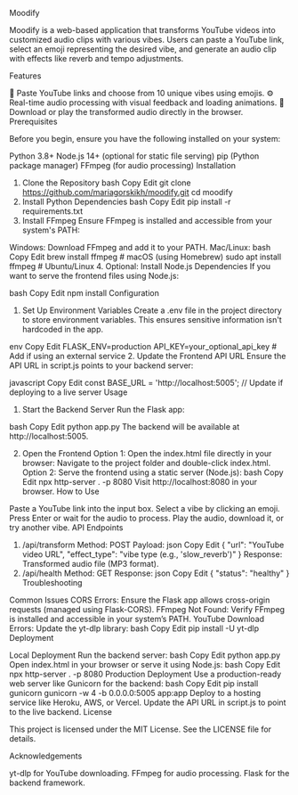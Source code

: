 Moodify

Moodify is a web-based application that transforms YouTube videos into customized audio clips with various vibes. Users can paste a YouTube link, select an emoji representing the desired vibe, and generate an audio clip with effects like reverb and tempo adjustments.

Features

🎵 Paste YouTube links and choose from 10 unique vibes using emojis.
⚙️ Real-time audio processing with visual feedback and loading animations.
💾 Download or play the transformed audio directly in the browser.
Prerequisites

Before you begin, ensure you have the following installed on your system:

Python 3.8+
Node.js 14+ (optional for static file serving)
pip (Python package manager)
FFmpeg (for audio processing)
Installation

1. Clone the Repository
bash
Copy
Edit
git clone https://github.com/mariagorskikh/moodify.git
cd moodify
2. Install Python Dependencies
bash
Copy
Edit
pip install -r requirements.txt
3. Install FFmpeg
Ensure FFmpeg is installed and accessible from your system's PATH:

Windows: Download FFmpeg and add it to your PATH.
Mac/Linux:
bash
Copy
Edit
brew install ffmpeg  # macOS (using Homebrew)
sudo apt install ffmpeg  # Ubuntu/Linux
4. Optional: Install Node.js Dependencies
If you want to serve the frontend files using Node.js:

bash
Copy
Edit
npm install
Configuration

1. Set Up Environment Variables
Create a .env file in the project directory to store environment variables. This ensures sensitive information isn't hardcoded in the app.

env
Copy
Edit
FLASK_ENV=production
API_KEY=your_optional_api_key  # Add if using an external service
2. Update the Frontend API URL
Ensure the API URL in script.js points to your backend server:

javascript
Copy
Edit
const BASE_URL = 'http://localhost:5005';  // Update if deploying to a live server
Usage

1. Start the Backend Server
Run the Flask app:

bash
Copy
Edit
python app.py
The backend will be available at http://localhost:5005.

2. Open the Frontend
Option 1: Open the index.html file directly in your browser:
Navigate to the project folder and double-click index.html.
Option 2: Serve the frontend using a static server (Node.js):
bash
Copy
Edit
npx http-server . -p 8080
Visit http://localhost:8080 in your browser.
How to Use

Paste a YouTube link into the input box.
Select a vibe by clicking an emoji.
Press Enter or wait for the audio to process.
Play the audio, download it, or try another vibe.
API Endpoints

1. /api/transform
Method: POST
Payload:
json
Copy
Edit
{
    "url": "YouTube video URL",
    "effect_type": "vibe type (e.g., 'slow_reverb')"
}
Response: Transformed audio file (MP3 format).
2. /api/health
Method: GET
Response:
json
Copy
Edit
{
    "status": "healthy"
}
Troubleshooting

Common Issues
CORS Errors:
Ensure the Flask app allows cross-origin requests (managed using Flask-CORS).
FFmpeg Not Found:
Verify FFmpeg is installed and accessible in your system’s PATH.
YouTube Download Errors:
Update the yt-dlp library:
bash
Copy
Edit
pip install -U yt-dlp
Deployment

Local Deployment
Run the backend server:
bash
Copy
Edit
python app.py
Open index.html in your browser or serve it using Node.js:
bash
Copy
Edit
npx http-server . -p 8080
Production Deployment
Use a production-ready web server like Gunicorn for the backend:
bash
Copy
Edit
pip install gunicorn
gunicorn -w 4 -b 0.0.0.0:5005 app:app
Deploy to a hosting service like Heroku, AWS, or Vercel.
Update the API URL in script.js to point to the live backend.
License

This project is licensed under the MIT License. See the LICENSE file for details.

Acknowledgements

yt-dlp for YouTube downloading.
FFmpeg for audio processing.
Flask for the backend framework.
